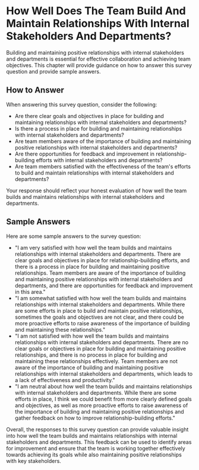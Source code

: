 How Well Does The Team Build And Maintain Relationships With Internal Stakeholders And Departments?
==========================================================================================================================

Building and maintaining positive relationships with internal stakeholders and departments is essential for effective collaboration and achieving team objectives. This chapter will provide guidance on how to answer this survey question and provide sample answers.

How to Answer
-------------

When answering this survey question, consider the following:

* Are there clear goals and objectives in place for building and maintaining relationships with internal stakeholders and departments?
* Is there a process in place for building and maintaining relationships with internal stakeholders and departments?
* Are team members aware of the importance of building and maintaining positive relationships with internal stakeholders and departments?
* Are there opportunities for feedback and improvement in relationship-building efforts with internal stakeholders and departments?
* Are team members satisfied with the effectiveness of the team's efforts to build and maintain relationships with internal stakeholders and departments?

Your response should reflect your honest evaluation of how well the team builds and maintains relationships with internal stakeholders and departments.

Sample Answers
--------------

Here are some sample answers to the survey question:

* "I am very satisfied with how well the team builds and maintains relationships with internal stakeholders and departments. There are clear goals and objectives in place for relationship-building efforts, and there is a process in place for building and maintaining positive relationships. Team members are aware of the importance of building and maintaining positive relationships with internal stakeholders and departments, and there are opportunities for feedback and improvement in this area."
* "I am somewhat satisfied with how well the team builds and maintains relationships with internal stakeholders and departments. While there are some efforts in place to build and maintain positive relationships, sometimes the goals and objectives are not clear, and there could be more proactive efforts to raise awareness of the importance of building and maintaining these relationships."
* "I am not satisfied with how well the team builds and maintains relationships with internal stakeholders and departments. There are no clear goals or objectives in place for building and maintaining positive relationships, and there is no process in place for building and maintaining these relationships effectively. Team members are not aware of the importance of building and maintaining positive relationships with internal stakeholders and departments, which leads to a lack of effectiveness and productivity."
* "I am neutral about how well the team builds and maintains relationships with internal stakeholders and departments. While there are some efforts in place, I think we could benefit from more clearly defined goals and objectives, as well as more proactive efforts to raise awareness of the importance of building and maintaining positive relationships and gather feedback on how to improve relationship-building efforts."

Overall, the responses to this survey question can provide valuable insight into how well the team builds and maintains relationships with internal stakeholders and departments. This feedback can be used to identify areas for improvement and ensure that the team is working together effectively towards achieving its goals while also maintaining positive relationships with key stakeholders.
